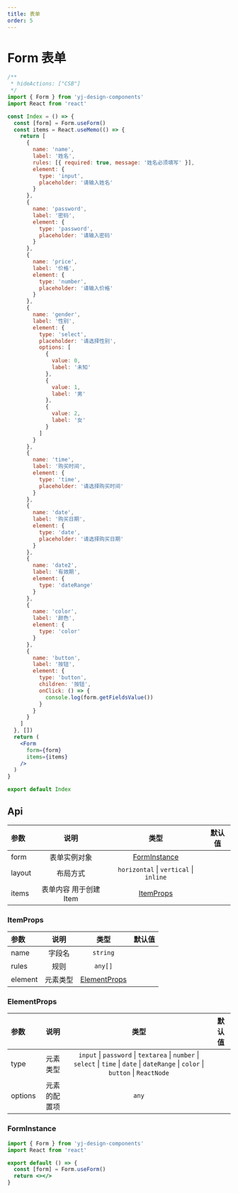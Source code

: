 ```yaml
---
title: 表单
order: 5
---
```


# Form 表单

```jsx
/**
 * hideActions: ["CSB"]
 */
import { Form } from 'yj-design-components'
import React from 'react'

const Index = () => {
  const [form] = Form.useForm()
  const items = React.useMemo(() => {
    return [
      {
        name: 'name',
        label: '姓名',
        rules: [{ required: true, message: '姓名必须填写' }],
        element: {
          type: 'input',
          placeholder: '请输入姓名'
        }
      },
      {
        name: 'password',
        label: '密码',
        element: {
          type: 'password',
          placeholder: '请输入密码'
        }
      },
      {
        name: 'price',
        label: '价格',
        element: {
          type: 'number',
          placeholder: '请输入价格'
        }
      },
      {
        name: 'gender',
        label: '性别',
        element: {
          type: 'select',
          placeholder: '请选择性别',
          options: [
            {
              value: 0,
              label: '未知'
            },
            {
              value: 1,
              label: '男'
            },
            {
              value: 2,
              label: '女'
            }
          ]
        }
      },
      {
        name: 'time',
        label: '购买时间',
        element: {
          type: 'time',
          placeholder: '请选择购买时间'
        }
      },
      {
        name: 'date',
        label: '购买日期',
        element: {
          type: 'date',
          placeholder: '请选择购买日期'
        }
      },
      {
        name: 'date2',
        label: '有效期',
        element: {
          type: 'dateRange'
        }
      },
      {
        name: 'color',
        label: '颜色',
        element: {
          type: 'color'
        }
      },
      {
        name: 'button',
        label: '按钮',
        element: {
          type: 'button',
          children: '按钮',
          onClick: () => {
            console.log(form.getFieldsValue())
          }
        }
      }
    ]
  }, [])
  return (
    <Form
      form={form}
      items={items}
    />
  )
}

export default Index
```

## Api

| 参数   |          说明          |                  类型                  | 默认值 |
| :----- | :--------------------: | :------------------------------------: | :----: |
| form   |      表单实例对象      |     [FormInstance](#FormInstance)      |        |
| layout |        布局方式        | `horizontal` \| `vertical` \| `inline` |        |
| items  | 表单内容 用于创建 Item |        [ItemProps](#ItemProps)         |        |

<h3 id="ItemProps">ItemProps</h3>

| 参数    |   说明   |             类型              | 默认值 |
| :------ | :------: | :---------------------------: | :----: |
| name    |  字段名  |           `string`            |        |
| rules   |   规则   |            `any[]`            |        |
| element | 元素类型 | [ElementProps](#ElementProps) |        |

<h3 id="ElementProps">ElementProps</h3>

| 参数    |     说明     |                                                                 类型                                                                 | 默认值 |
| :------ | :----------: | :----------------------------------------------------------------------------------------------------------------------------------: | :----: |
| type    |   元素类型   | `input` \| `password` \| `textarea` \| `number` \| `select` \| `time` \| `date` \| `dateRange` \| `color` \| `button` \| `ReactNode` |
| options | 元素的配置项 |                                                                `any`                                                                 |        |

<h3 id="FormInstance">FormInstance</h3>

```jsx | pure
import { Form } from 'yj-design-components'
import React from 'react'

export default () => {
  const [form] = Form.useForm()
  return <></>
}
```
